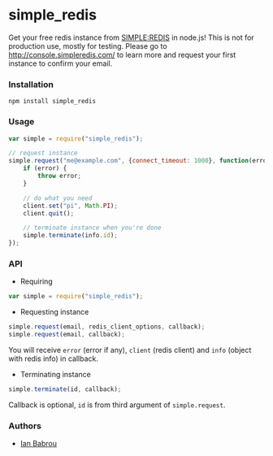 simple_redis
====

Get your free redis instance from [SIMPLE:REDIS](http://console.simpleredis.com/) in node.js!
This is not for production use, mostly for testing. Please go to http://console.simpleredis.com/
to learn more and request your first instance to confirm your email.

### Installation

```
npm install simple_redis
```

### Usage

```javascript
var simple = require("simple_redis");

// request instance
simple.request("me@example.com", {connect_timeout: 1000}, function(error, client, info) {
    if (error) {
        throw error;
    }

    // do what you need
    client.set("pi", Math.PI);
    client.quit();

    // terminate instance when you're done
    simple.terminate(info.id);
});
```

### API

* Requiring

```javascript
var simple = require("simple_redis");
```

* Requesting instance

```javascript
simple.request(email, redis_client_options, callback);
simple.request(email, callback);
```

You will receive `error` (error if any), `client` (redis client) and `info` (object with redis info) in callback.

* Terminating instance

```javascript
simple.terminate(id, callback);
```

Callback is optional, `id` is from third argument of `simple.request`.

### Authors

* [Ian Babrou](https://github.com/bobrik)
